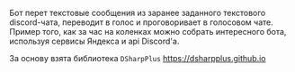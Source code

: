 Бот перет текстовые сообщения из заранее заданного текстового discord-чата, переводит в голос и проговоривает в голосовом чате.
Пример того, как за час на коленках можно собрать интересного бота, используя сервисы Яндекса и api Discord'а.

За основу взята библиотека `DSharpPlus` https://dsharpplus.github.io
